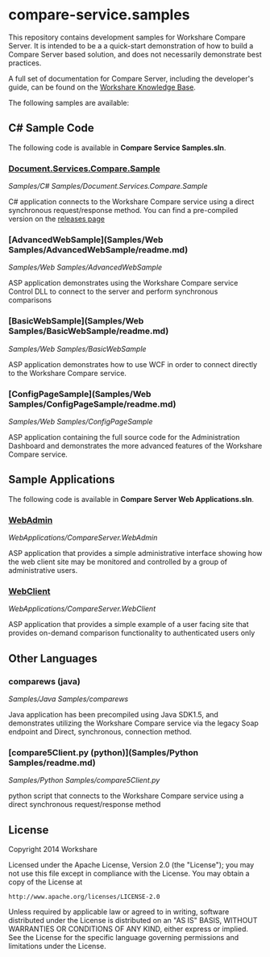compare-service.samples
=======================


This repository contains development samples for Workshare Compare Server. 
It is intended to be a a quick-start demonstration of how to build a 
Compare Server based solution, and does not necessarily demonstrate best practices.

A full set of documentation for Compare Server, including the developer's guide, 
can be found on the [Workshare Knowledge Base](http://workshare.force.com/knowledgebase/pkb_Home?l=en_US&c=Product%3AWorkshare_Compare_Server).

The following samples are available:

C# Sample Code
--------------
The following code is available in **Compare Service Samples.sln**.
### [Document.Services.Compare.Sample](Samples/C%23%20Samples/Document.Services.Compare.Sample/README.md)
*Samples/C# Samples/Document.Services.Compare.Sample*

C# application connects to the Workshare Compare service using a direct synchronous request/response method. 
You can find a pre-compiled version on the [releases page](https://github.com/workshare/compare-service.samples/releases)

### [AdvancedWebSample](Samples/Web Samples/AdvancedWebSample/readme.md)
*Samples/Web Samples/AdvancedWebSample*

ASP application demonstrates using the Workshare Compare service Control DLL to connect to the server and perform synchronous comparisons

### [BasicWebSample](Samples/Web Samples/BasicWebSample/readme.md)
*Samples/Web Samples/BasicWebSample*

ASP application demonstrates how to use WCF in order to connect directly to the Workshare Compare service.

### [ConfigPageSample](Samples/Web Samples/ConfigPageSample/readme.md)
*Samples/Web Samples/ConfigPageSample*

ASP application containing the full source code for the Administration Dashboard and demonstrates the more advanced features of the Workshare Compare service.

Sample Applications
-------------------
The following code is available in **Compare Server Web Applications.sln**.

### [WebAdmin](WebApplications/CompareServer.WebAdmin/readme.md)
*WebApplications/CompareServer.WebAdmin*

ASP application that provides a simple administrative interface showing how the web client site may be monitored and controlled by a group of administrative users.

### [WebClient](WebApplications/CompareServer.WebClient/readme.md)
*WebApplications/CompareServer.WebClient*

ASP application that provides a simple example of a user facing site that provides on-demand comparison functionality to authenticated users only


Other Languages
---------------
### comparews (java)
*Samples/Java Samples/comparews*

Java application has been precompiled using Java SDK1.5, and demonstrates utilizing the Workshare Compare service via the legacy Soap endpoint and Direct, synchronous, connection method.

### [compare5Client.py (python)](Samples/Python Samples/readme.md)
*Samples/Python Samples/compare5Client.py*

python script that connects to the Workshare Compare service using a direct synchronous request/response method



License
-------
Copyright 2014 Workshare 

Licensed under the Apache License, Version 2.0 (the "License");
you may not use this file except in compliance with the License.
You may obtain a copy of the License at

    http://www.apache.org/licenses/LICENSE-2.0

Unless required by applicable law or agreed to in writing, software
distributed under the License is distributed on an "AS IS" BASIS,
WITHOUT WARRANTIES OR CONDITIONS OF ANY KIND, either express or implied.
See the License for the specific language governing permissions and
limitations under the License.

